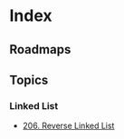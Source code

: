 # Index

## Roadmaps

## Topics

### Linked List

- [206. Reverse Linked List](206.reverse_linked_list/)
